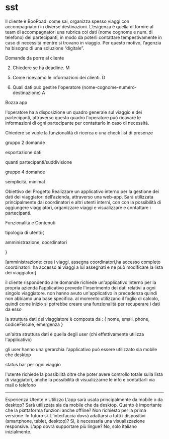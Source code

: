 sst
===
Il cliente è BooRoad: come sai, organizza spesso viaggi con accompagnatori in diverse
destinazioni.
Lʼesigenza è quella di fornire al team di accompagnatori una rubrica coi dati (nome cognome e
num. di telefono) dei partecipanti, in modo da poterli contattare tempestivamente in caso di
necessità mentre si trovano in viaggio.
Per questo motivo, lʼagenzia ha bisogno di una soluzione “digitaleˮ.

Domande da porre al cliente

<!-- 1. Chiedere al cliente come si immagina il prodotto finale.(app o sito)
D -->

2. Chiedere se ha deadline.
M

<!-- 3. Sapere se fa parte di un applicativo esistente oppure uno standalone.
R -->

<!-- 4. Chiedere se ci sono più operatori per gruppo
A -->

5. Come riceviamo le informazioni dei clienti.
D

6. Quali dati può gestire l'operatore (nome-cognome-numero-destinazione)
A



Bozza app

l'operatore ha a disposizione un quadro generale sul viaggio e dei partecipanti, attraverso questo quadro l'operatore può ricavare le informazioni di ogni partecipante per contattarlo in caso di necessità.

Chiedere se vuole la funzionalità di ricerca e una check list di presenze



gruppo 2 domande

esportazione dati

quanti partecipanti/suddivisione


gruppo 4 domande

semplicità, minimal























Obiettivo del Progetto
Realizzare un applicativo interno per la gestione dei dati dei viaggiatori dell’azienda, attraverso una web-app. Sarà utilizzata principalmente dai coordinatori e altri utenti interni, con con la possibilità di aggiungere viaggiatori, organizzare viaggi e visualizzare e contattare i partecipanti.


Funzionalità e Contenuti

tipologia di utenti:{

amministrazione,
coordinatori

}

[amministrazione: crea i viaggi, assegna coordinatori,ha accesso completo
coordinatori: ha accesso ai viaggi a lui assegnati e ne può modificare la lista dei viaggiatori]



il cliente rispondendo alle domande richiede un'applicativo interno per la propria azienda
l'applicativo prevede l'inserimento dei dati relativi a ogni singolo viaggiatore.
non hanno avuto un'applicativo in precedenza quindi non abbiamo una base specifica. al momento utilizzano il foglio di calcolo, quindi come inizio si potrebbe creare una funzionalità per recuperare i dati da esso


la struttura dati del viaggiatore è composta da : {
nome,
email,
phone,
codiceFiscale,
emergenza
}

un'altra struttura dati è quella degli user (chi effettivamente utilizza l'applicativo)

gli user hanno una gerarchia
l'applicativo può essere utilizzato sia mobile che desktop

status bar per ogni viaggio


l'utente richiede la possibilità oltre che poter avere controllo totale sulla lista di viaggiatori, anche la possibilità di visualizzarne le info e contattarli via mail o telefono

-----
Esperienza Utente e Utilizzo
L’app sarà usata principalmente da mobile o da desktop?
  Sarà utilizzata sia da mobile che da desktop.
Quanto è importante che la piattaforma funzioni anche offline?
  Non richiesto per la prima versione. In futuro si. 
L’interfaccia dovrà adattarsi a tutti i dispositivi (smartphone, tablet, desktop)?
  Sì, è necessaria una visualizzazione responsive.
L’app dovrà supportare più lingue?
 No, solo italiano inizialmente.